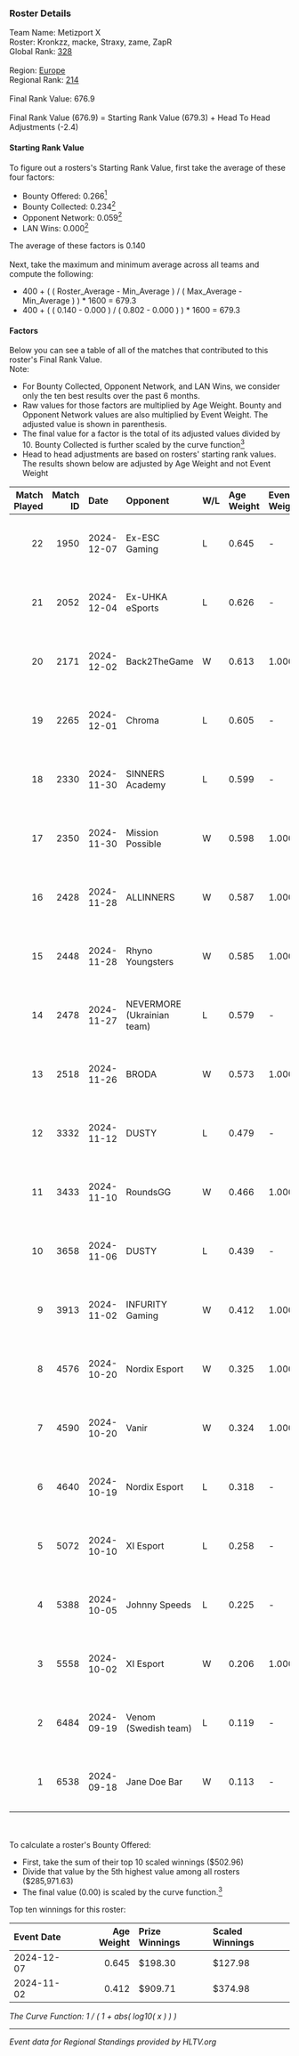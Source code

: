 ### Roster Details<br />
Team Name: Metizport X<br />
Roster: Kronkzz, macke, Straxy, zame, ZapR<br />
Global Rank: [328](../../standings_global_2025_02_28.md)<br />
<br />
Region: [Europe]( ../../standings_europe_2025_02_28.md)<br />
Regional Rank: [214]( ../../standings_europe_2025_02_28.md)<br />
<br />
Final Rank Value:  676.9<br />
<br />
Final Rank Value (676.9) = Starting Rank Value (679.3) + Head To Head Adjustments (-2.4)<br />

#### Starting Rank Value<br />
To figure out a rosters's Starting Rank Value, first take the average of these four factors:<br />
- Bounty Offered: 0.266[<sup>1</sup>](#table2)
- Bounty Collected: 0.234[<sup>2</sup>](#table1)
- Opponent Network: 0.059[<sup>2</sup>](#table1)
- LAN Wins: 0.000[<sup>2</sup>](#table1)

The average of these factors is 0.140<br />
<br />
Next, take the maximum and minimum average across all teams and compute the following:<br />
- 400 + ( ( Roster_Average - Min_Average ) / ( Max_Average - Min_Average ) ) * 1600 = 679.3
- 400 + ( ( 0.140 - 0.000 ) / ( 0.802 - 0.000 ) ) * 1600 = 679.3


#### Factors<br />
Below you can see a table of all of the matches that contributed to this roster's Final Rank Value.<br />
Note:<br />

- For Bounty Collected, Opponent Network, and LAN Wins, we consider only the ten best results over the past 6 months.
- Raw values for those factors are multiplied by Age Weight. Bounty and Opponent Network values are also multiplied by Event Weight. The adjusted value is shown in parenthesis.
- The final value for a factor is the total of its adjusted values divided by 10. Bounty Collected is further scaled by the curve function[<sup>3</sup>](#curveFunction)
- Head to head adjustments are based on rosters' starting rank values. The results shown below are adjusted by Age Weight and not Event Weight
<span id="table1"></span><br />


| Match Played | Match ID | Date       | Opponent                   | W/L | Age Weight | Event Weight | Bounty Collected | Opponent Network | LAN Wins  | H2H Adj. | Roster                             |
| -: | -: | :- | :- | :- | :- | :- | :- | :- | :- | -: | :- |
|           22 |     1950 | 2024-12-07 | Ex-ESC Gaming              | L   | 0.645      | -            | -                | -                | -         |    -8.99 | Kronkzz, macke, Straxy, zame, ZapR |
|           21 |     2052 | 2024-12-04 | Ex-UHKA eSports            | L   | 0.626      | -            | -                | -                | -         |   -13.65 | Kronkzz, macke, Straxy, zame, ZapR |
|           20 |     2171 | 2024-12-02 | Back2TheGame               | W   | 0.613      | 1.000        | 0.002 (0.001)    | 0.245 (0.150)    | 0 (0.000) |    11.72 | Kronkzz, macke, Straxy, zame, ZapR |
|           19 |     2265 | 2024-12-01 | Chroma                     | L   | 0.605      | -            | -                | -                | -         |    -8.29 | Kronkzz, macke, Straxy, zame, ZapR |
|           18 |     2330 | 2024-11-30 | SINNERS Academy            | L   | 0.599      | -            | -                | -                | -         |    -7.76 | Kronkzz, macke, Straxy, zame, ZapR |
|           17 |     2350 | 2024-11-30 | Mission Possible           | W   | 0.598      | 1.000        | 0.000 (0.000)    | 0.268 (0.160)    | 0 (0.000) |     7.70 | Kronkzz, macke, Straxy, zame, ZapR |
|           16 |     2428 | 2024-11-28 | ALLINNERS                  | W   | 0.587      | 1.000        | 0.003 (0.002)    | 0.162 (0.095)    | 0 (0.000) |    11.91 | Kronkzz, macke, Straxy, zame, ZapR |
|           15 |     2448 | 2024-11-28 | Rhyno Youngsters           | W   | 0.585      | 1.000        | 0.004 (0.002)    | 0.131 (0.077)    | 0 (0.000) |    11.79 | Kronkzz, macke, Straxy, zame, ZapR |
|           14 |     2478 | 2024-11-27 | NEVERMORE (Ukrainian team) | L   | 0.579      | -            | -                | -                | -         |    -2.80 | Kronkzz, macke, Straxy, zame, ZapR |
|           13 |     2518 | 2024-11-26 | BRODA                      | W   | 0.573      | 1.000        | 0.000 (0.000)    | 0.060 (0.035)    | 0 (0.000) |     5.12 | Kronkzz, macke, Straxy, zame, ZapR |
|           12 |     3332 | 2024-11-12 | DUSTY                      | L   | 0.479      | -            | -                | -                | -         |    -7.17 | Kronkzz, Macke, Straxy, zame, ZapR |
|           11 |     3433 | 2024-11-10 | RoundsGG                   | W   | 0.466      | 1.000        | 0.000 (0.000)    | 0.066 (0.031)    | 0 (0.000) |     5.13 | Kronkzz, Macke, Straxy, zame, ZapR |
|           10 |     3658 | 2024-11-06 | DUSTY                      | L   | 0.439      | -            | -                | -                | -         |    -6.57 | Kronkzz, Macke, Straxy, zame, ZapR |
|            9 |     3913 | 2024-11-02 | INFURITY Gaming            | W   | 0.412      | 1.000        | 0.001 (0.000)    | 0.032 (0.013)    | 0 (0.000) |     5.40 | Brave, Macke, Straxy, zame, ZapR   |
|            8 |     4576 | 2024-10-20 | Nordix Esport              | W   | 0.325      | 1.000        | 0.001 (0.000)    | 0.016 (0.005)    | 0 (0.000) |     4.35 | Brave, Macke, Straxy, zame, ZapR   |
|            7 |     4590 | 2024-10-20 | Vanir                      | W   | 0.324      | 1.000        | 0.000 (0.000)    | 0.000 (0.000)    | 0 (0.000) |     1.84 | Brave, Macke, Straxy, zame, ZapR   |
|            6 |     4640 | 2024-10-19 | Nordix Esport              | L   | 0.318      | -            | -                | -                | -         |    -5.78 | Brave, Macke, Straxy, zame, ZapR   |
|            5 |     5072 | 2024-10-10 | XI Esport                  | L   | 0.258      | -            | -                | -                | -         |    -5.52 | Kronkzz, Macke, Straxy, zame, ZapR |
|            4 |     5388 | 2024-10-05 | Johnny Speeds              | L   | 0.225      | -            | -                | -                | -         |    -0.77 | Kronkzz, Macke, Straxy, zame, ZapR |
|            3 |     5558 | 2024-10-02 | XI Esport                  | W   | 0.206      | 1.000        | 0.000 (0.000)    | 0.138 (0.028)    | 0 (0.000) |     2.07 | Kronkzz, Macke, Straxy, zame, ZapR |
|            2 |     6484 | 2024-09-19 | Venom (Swedish team)       | L   | 0.119      | -            | -                | -                | -         |    -2.77 | Kronkzz, Macke, Straxy, zame, ZapR |
|            1 |     6538 | 2024-09-18 | Jane Doe Bar               | W   | 0.113      | -            | -                | -                | -         |     0.61 | Kronkzz, Macke, Straxy, zame, ZapR |

<br />
<span id="table2"></span><br />
To calculate a roster's Bounty Offered:<br />

- First, take the sum of their top 10 scaled winnings ($502.96)
- Divide that value by the 5th highest value among all rosters ($285,971.63)
- The final value (0.00) is scaled by the curve function.[<sup>3</sup>](#curveFunction)

Top ten winnings for this roster:<br />

| Event Date | Age Weight | Prize Winnings | Scaled Winnings |
| :- | -: | :- | :- |
| 2024-12-07 |      0.645 | $198.30        | $127.98         |
| 2024-11-02 |      0.412 | $909.71        | $374.98         |


<span id="curveFunction"></span>_The Curve Function: 1 / ( 1 + abs( log10( x ) ) )_<br />

---
_Event data for Regional Standings provided by HLTV.org_<br />
